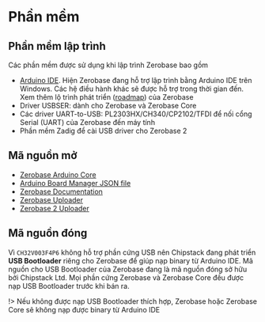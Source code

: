 <br>
<br>
<br>

# Phần mềm

## Phần mềm lập trình

Các phần mềm được sử dụng khi lập trình Zerobase bao gồm
- [Arduino IDE](https://www.arduino.cc/en/software). Hiện Zerobase đang hỗ trợ lập trình bằng Arduino IDE trên Windows. Các hệ điều hành khác sẽ được hỗ trợ trong thời gian đến. Xem thêm lộ trình phát triển ([roadmap](vi/introduction/roadmap.md)) của Zerobase 
- Driver USBSER: dành cho Zerobase và Zerobase Core
- Các driver UART-to-USB: PL2303HX/CH340/CP2102/TFDI để nối cổng Serial (UART) của Zerobase đến máy tính
- Phần mềm Zadig để cài USB driver cho Zerobase 2

## Mã nguồn mở

- [Zerobase Arduino Core](https://github.com/ChipstackLTD/Zerobase)
- [Arduino Board Manager JSON file](https://github.com/ChipstackLTD/zerobase-board-manager)
- [Zerobase Documentation](https://github.com/ChipstackLTD/zerobase-docs)
- [Zerobase Uploader](https://github.com/ChipstackLTD/zerobase-minichlink)
- [Zerobase 2 Uploader](https://github.com/ChipstackLTD/zerobase-wchisp)

## Mã nguồn đóng

Vì `CH32V003F4P6` không hỗ trợ phần cứng USB nên Chipstack đang phát triển **USB Bootloader** riêng cho Zerobase để giúp nạp binary từ Arduino IDE. Mã nguồn cho USB Bootloader của Zerobase đang là mã nguồn đóng sở hữu bởi Chipstack Ltd. Mọi phần cứng Zerobase và Zerobase Core đều được nạp USB Bootloader trước khi bán ra.

!> Nếu không được nạp USB Bootloader thích hợp, Zerobase hoặc Zerobase Core sẽ không nạp được binary từ Arduino IDE